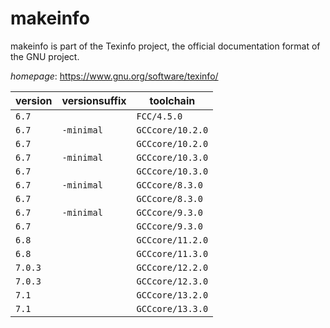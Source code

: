 # makeinfo

makeinfo is part of the Texinfo project, the official documentation format of the GNU project.

*homepage*: <https://www.gnu.org/software/texinfo/>

version | versionsuffix | toolchain
--------|---------------|----------
``6.7`` |  | ``FCC/4.5.0``
``6.7`` | ``-minimal`` | ``GCCcore/10.2.0``
``6.7`` |  | ``GCCcore/10.2.0``
``6.7`` | ``-minimal`` | ``GCCcore/10.3.0``
``6.7`` |  | ``GCCcore/10.3.0``
``6.7`` | ``-minimal`` | ``GCCcore/8.3.0``
``6.7`` |  | ``GCCcore/8.3.0``
``6.7`` | ``-minimal`` | ``GCCcore/9.3.0``
``6.7`` |  | ``GCCcore/9.3.0``
``6.8`` |  | ``GCCcore/11.2.0``
``6.8`` |  | ``GCCcore/11.3.0``
``7.0.3`` |  | ``GCCcore/12.2.0``
``7.0.3`` |  | ``GCCcore/12.3.0``
``7.1`` |  | ``GCCcore/13.2.0``
``7.1`` |  | ``GCCcore/13.3.0``
